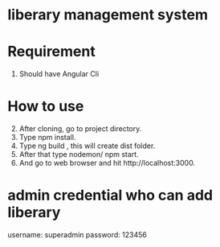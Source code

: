 # liberary management system

# Requirement

1. Should have Angular Cli

# How to use

2. After cloning,  go to project  directory.
3. Type npm install.
4. Type ng build , this will create dist folder.
5. After that type nodemon/ npm start.
6. And go to web browser and hit http://localhost:3000.

# admin credential who can add liberary
 username: superadmin
 password:  123456

 